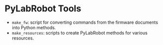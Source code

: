 # PyLabRobot Tools

- `make_fw`: script for converting commands from the firmware documents into Python methods.
- `make_resources`: scripts to create PyLabRobot methods for various resources.
